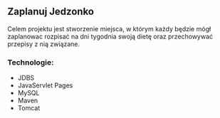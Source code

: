 ## Zaplanuj Jedzonko
Celem projektu jest stworzenie miejsca, w którym każdy będzie mógł zaplanowac rozpisać na dni tygodnia swoją dietę oraz przechowywać przepisy z nią związane.
### Technologie:
* JDBS
* JavaServlet Pages
* MySQL
* Maven
* Tomcat
